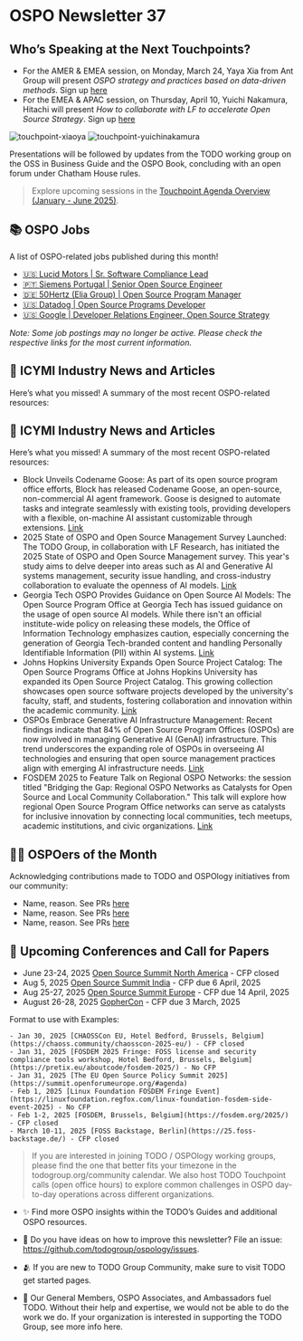 # OSPO Newsletter 37

## Who’s Speaking at the Next Touchpoints?

- For the AMER & EMEA session, on Monday, March 24, Yaya Xia from Ant Group will present *OSPO strategy and practices based on data-driven methods*. Sign up [here](https://github.com/todogroup/ospology/blob/main/meetings/Agenda_2025/Mar-24.md)
- For the EMEA & APAC session, on Thursday, April 10, Yuichi Nakamura, Hitachi will present *How to collaborate with LF to accelerate Open Source Strategy*. Sign up [here](https://github.com/todogroup/ospology/blob/main/meetings/Agenda_2025/Apr-10.md)


![touchpoint-xiaoya](https://github.com/user-attachments/assets/5a91172e-3423-4920-840a-2b3bad106e24)
![touchpoint-yuichinakamura](https://github.com/user-attachments/assets/9f9ef583-b5ab-4795-8e43-f6a3e20534ee)



Presentations will be followed by updates from the TODO working group on the OSS in Business Guide and the OSPO Book, concluding with an open forum under Chatham House rules.

> Explore upcoming sessions in the [Touchpoint Agenda Overview (January - June 2025)](https://github.com/todogroup/ospology/tree/main/meetings/Agenda_2025).

## 📚 OSPO Jobs

A list of OSPO-related jobs published during this month!

- [🇺🇸 Lucid Motors | Sr. Software Compliance Lead](https://job-boards.greenhouse.io/lucidmotors/jobs/4550640007)
- [🇵🇹 Siemens Portugal | Senior Open Source Engineer](https://jobs.siemens.com/careers/job?job_id=453967)
- [🇩🇪 50Hertz (Elia Group) | Open Source Program Manager](https://karriere.50hertz.com/offer/open-source-program-manager-f-m-d/014106ad-f26c-41e8-b518-595f5b483ae2)
- [🇺🇸 Datadog | Open Source Programs Developer](https://careers.datadoghq.com/detail/6615520/?gh_jid=6615520)
- [🇺🇸 Google | Developer Relations Engineer, Open Source Strategy](https://www.linkedin.com/jobs/view/4134459943/)

*Note: Some job postings may no longer be active. Please check the respective links for the most current information.*

## 📌 ICYMI Industry News and Articles
Here’s what you missed! A summary of the most recent OSPO-related resources:

## 📌 ICYMI Industry News and Articles

Here’s what you missed! A summary of the most recent OSPO-related resources:

- Block Unveils Codename Goose: As part of its open source program office efforts, Block has released Codename Goose, an open-source, non-commercial AI agent framework. Goose is designed to automate tasks and integrate seamlessly with existing tools, providing developers with a flexible, on-machine AI assistant customizable through extensions.  [Link](https://www.infoq.com/news/2025/02/codename-goose/)
- 2025 State of OSPO and Open Source Management Survey Launched: The TODO Group, in collaboration with LF Research, has initiated the 2025 State of OSPO and Open Source Management survey. This year's study aims to delve deeper into areas such as AI and Generative AI systems management, security issue handling, and cross-industry collaboration to evaluate the openness of AI models.  [Link](https://todogroup.org/blog/2025-state-ospo-oss-management-cfs/)
- Georgia Tech OSPO Provides Guidance on Open Source AI Models: The Open Source Program Office at Georgia Tech has issued guidance on the usage of open source AI models. While there isn't an official institute-wide policy on releasing these models, the Office of Information Technology emphasizes caution, especially concerning the generation of Georgia Tech-branded content and handling Personally Identifiable Information (PII) within AI systems. [Link](https://ospo.cc.gatech.edu/open-source-ai/)
- Johns Hopkins University Expands Open Source Project Catalog: The Open Source Programs Office at Johns Hopkins University has expanded its Open Source Project Catalog. This growing collection showcases open source software projects developed by the university's faculty, staff, and students, fostering collaboration and innovation within the academic community.  [Link](https://ospo.library.jhu.edu/services/open-source-project-catalog/)
- OSPOs Embrace Generative AI Infrastructure Management: Recent findings indicate that 84% of Open Source Program Offices (OSPOs) are now involved in managing Generative AI (GenAI) infrastructure. This trend underscores the expanding role of OSPOs in overseeing AI technologies and ensuring that open source management practices align with emerging AI infrastructure needs.  [Link](https://todogroup.org/blog/state-of-ospo-2024/)
- FOSDEM 2025 to Feature Talk on Regional OSPO Networks: the session titled "Bridging the Gap: Regional OSPO Networks as Catalysts for Open Source and Local Community Collaboration." This talk will explore how regional Open Source Program Office networks can serve as catalysts for inclusive innovation by connecting local communities, tech meetups, academic institutions, and civic organizations. [Link](https://fosdem.org/2025/schedule/event/fosdem-2025-5904-bridging-the-gap-regional-ospo-networks-as-catalysts-for-open-source-and-local-community-collaboration/)

  
## 🙋‍♀️ OSPOers of the Month
Acknowledging contributions made to TODO and OSPOlogy initiatives from our community:

- Name, reason. See PRs [here]()
- Name, reason. See PRs [here]()
- Name, reason. See PRs [here]()
  
## 📎 Upcoming Conferences and Call for Papers

- June 23-24, 2025 [Open Source Summit North America](https://events.linuxfoundation.org/open-source-summit-north-america/) - CFP closed
- Aug 5, 2025 [Open Source Summit India](https://events.linuxfoundation.org/open-source-summit-india/) - CFP due 6 April, 2025
- Aug 25-27, 2025 [Open Source Summit Europe](https://events.linuxfoundation.org/open-source-summit-europe/) - CFP due 14 April, 2025
- August 26-28, 2025 [GopherCon](https://www.gophercon.com/) - CFP due 3 March, 2025
  
Format to use with Examples:
```
- Jan 30, 2025 [CHAOSSCon EU, Hotel Bedford, Brussels, Belgium](https://chaoss.community/chaosscon-2025-eu/) - CFP closed
- Jan 31, 2025 [FOSDEM 2025 Fringe: FOSS license and security compliance tools workshop, Hotel Bedford, Brussels, Belgium](https://pretix.eu/aboutcode/fosdem-2025/) - No CFP
- Jan 31, 2025 [The EU Open Source Policy Summit 2025](https://summit.openforumeurope.org/#agenda)
- Feb 1, 2025 [Linux Foundation FOSDEM Fringe Event](https://linuxfoundation.regfox.com/linux-foundation-fosdem-side-event-2025) - No CFP
- Feb 1-2, 2025 [FOSDEM, Brussels, Belgium](https://fosdem.org/2025/) - CFP closed
- March 10-11, 2025 [FOSS Backstage, Berlin](https://25.foss-backstage.de/) - CFP closed
```

> If you are interested in joining TODO / OSPOlogy working groups, please find the one that better fits your timezone in the todogroup.org/community calendar. We
also host TODO Touchpoint calls (open office hours) to explore common challenges in OSPO day-to-day operations across different organizations.

- ✨ Find more OSPO insights within the TODO’s Guides and additional OSPO resources.

- 🧐 Do you have ideas on how to improve this newsletter? File an issue: https://github.com/todogroup/ospology/issues.

- 🫂 If you are new to TODO Group Community, make sure to visit TODO get started pages.

- 💚 Our General Members, OSPO Associates, and Ambassadors fuel TODO. Without their help and expertise, we would not be able to do the work we do. If your organization is interested in supporting the TODO Group, see more info here.
